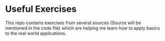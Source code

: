 # Useful Exercises


This repo contains exercises from several sources (Source will be mentioned in the code file) which are helping me learn how to apply basics to the real world applications.
